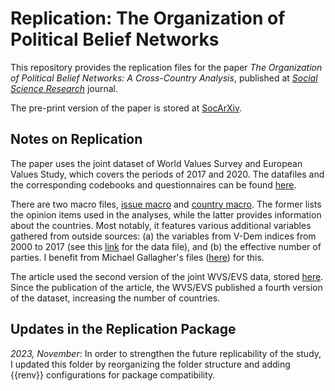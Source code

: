 # Replication: The Organization of Political Belief Networks

This repository provides the replication files for the paper *The Organization of Political Belief Networks: A Cross-Country Analysis*, published at [*Social Science Research*](https://www.sciencedirect.com/science/article/abs/pii/S0049089X22000485) journal.

The pre-print version of the paper is stored at [SocArXiv](https://osf.io/preprints/socarxiv/6s9rk/).

## Notes on Replication

The paper uses the joint dataset of World Values Survey and European Values Study, which covers the periods of 2017 and 2020. The datafiles and the corresponding codebooks and questionnaires can be found [here](https://www.worldvaluessurvey.org/WVSEVSjoint2017.jsp).

There are two macro files, [issue macro](./data/addsheets_issuemacro.csv) and [country macro](./data/addsheets_countrymacro.csv). The former lists the opinion items used in the analyses, while the latter provides information about the countries. Most notably, it features various additional variables gathered from outside sources: (a) the variables from V-Dem indices from 2000 to 2017 (see this [link](https://www.v-dem.net/en/data/data/) for the data file), and (b) the effective number of parties. I benefit from Michael Gallagher's files ([here](https://www.tcd.ie/Political_Science/people/michael_gallagher/ElSystems/index.php)) for this.

The article used the second version of the joint WVS/EVS data, stored [here](https://osf.io/rypq4/). Since the publication of the article, the WVS/EVS published a fourth version of the dataset, increasing the number of countries.

## Updates in the Replication Package

_2023, November_: In order to strengthen the future replicability of the study, I updated this folder by reorganizing the folder structure and adding {{renv}} configurations for package compatibility.
